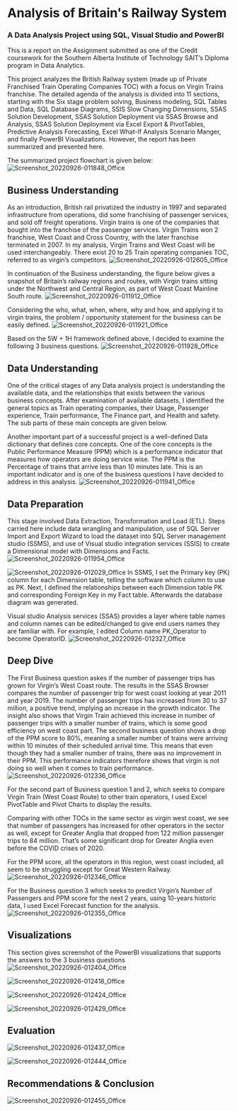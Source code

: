 # Analysis of Britain's Railway System
### A Data Analysis Project using SQL, Visual Studio and PowerBI 
This is a report on the Assignment submitted as one of the Credit coursework for the Southern Alberta Institute of Technology SAIT’s Diploma program in Data Analytics. 

This project analyzes the British Railway system (made up of Private Franchised Train Operating Companies TOC) with a focus on Virgin Trains franchise. The detailed agenda of the analysis is divided into 11 sections, starting with the Six stage problem solving, Business modeling, SQL Tables and Data, SQL Database Diagrams, SSIS Slow Changing Dimensions, SSAS Solution Development, SSAS Solution Deployment via SSAS Browse and Analysis, SSAS Solution Deployment via Excel Export & PivotTables, Predictive Analysis Forecasting, Excel What-If Analysis Scenario Manger, and finally PowerBI Visualizations. However, the report has been summarized and presented here.

The summarized project flowchart is given below:
![Screenshot_20220926-011848_Office](https://user-images.githubusercontent.com/114383545/192220436-9bac0b47-8553-48e8-b11c-b64f6725ecdf.jpg)

## Business Understanding
As an introduction, British rail privatized the industry in 1997 and separated infrastructure from operations, did some franchising of passenger services, and sold off freight operations. Virgin trains is one of the companies that bought into the franchise of the passenger services. Virgin Trains won 2 franchise, West Coast and Cross Country, with the later franchise terminated in 2007. In my analysis, Virgin Trains and West Coast will be used interchangeably.
There exist 20 to 25 Train operating companies TOC, referred to as virgin’s competitors. 
![Screenshot_20220926-012605_Office](https://user-images.githubusercontent.com/114383545/192222080-7cea8ff9-157d-46d9-a15e-3dd98a3fdfea.jpg)

In continuation of the Business understanding, the figure below gives a snapshot of Britain’s railway regions and routes, with Virgin trains sitting under the Northwest and Central Region, as part of West Coast Mainline South route.
![Screenshot_20220926-011912_Office](https://user-images.githubusercontent.com/114383545/192222374-c6d540c4-9bf2-41b7-ae39-88f47426cd3a.jpg) 

Considering the who, what, when, where, why and how, and applying it to virgin trains, the problem / opportunity statement for the business can be easily defined.
![Screenshot_20220926-011921_Office](https://user-images.githubusercontent.com/114383545/192222651-ec19a985-5c74-4f9b-8b03-c0022cc66eda.jpg)

Based on the 5W + 1H framework defined above, I decided to examine the following 3 business questions.
![Screenshot_20220926-011928_Office](https://user-images.githubusercontent.com/114383545/192222871-972b5639-8ffd-4bda-8aa4-789bba2bffc1.jpg) 

## Data Understanding
One of the critical stages of any Data analysis project is understanding the available data, and the relationships that exists between the various business concepts. After examination of available datasets, I identified the general topics as Train operating companies, their Usage, Passenger experience, Train performance, The Finance part, and Health and safety.  The sub parts of these main concepts are given below.

Another important part of a successful project is a well-defined Data dictionary that defines core concepts. One of the core concepts is the Public Performance Measure (PPM) which is a performance indicator that measures how operators are doing service wise. The PPM is the Percentage of trains that arrive less than 10 minutes late. This is an important indicator and is one of the business questions I have decided to address in this analysis.
![Screenshot_20220926-011941_Office](https://user-images.githubusercontent.com/114383545/192223037-8916be81-5143-4c82-9b76-a22c3e858cc4.jpg) 

## Data Preparation
This stage involved Data Extraction, Transformation and Load (ETL). Steps carried here include data wrangling and manipulation, use of SQL Server Import and Export Wizard to load the dataset into SQL Server management studio (SSMS), and use of Visual studio integration services (SSIS) to create a Dimensional model with Dimensions and Facts.
![Screenshot_20220926-011954_Office](https://user-images.githubusercontent.com/114383545/192223152-b61057dc-ebc2-4865-8306-5d4682fe63f0.jpg) 

![Screenshot_20220926-012029_Office](https://user-images.githubusercontent.com/114383545/192223313-ffe3e8fa-701b-4697-9597-b33f4d11e4bf.jpg) 
In SSMS, I set the Primary key (PK) column for each Dimension table, telling the software which column to use as PK. Next, I defined the relationships between each Dimension table PK and corresponding Foreign Key in my Fact table. Afterwards the database diagram was generated.

Visual studio Analysis services (SSAS) provides a layer where table names and column names can be edited/changed to give end users names they are familiar with. For example, I edited Column name PK_Operator to become OperatorID.
![Screenshot_20220926-012327_Office](https://user-images.githubusercontent.com/114383545/192223417-f6149acc-0f2a-4d38-b7d9-32d9abb6d655.jpg) 

## Deep Dive
The First Business question askes if the number of passenger trips has grown for Virgin’s West Coast route. The results in the SSAS Browser compares the number of passenger trip for west coast looking at year 2011 and year 2019.
The number of passenger trips has increased from 30 to 37 million, a positive trend, implying an increase in the growth indicator. The insight also shows that Virgin Train achieved this increase in number of passenger trips with a smaller number of trains, which is some good efficiency on west coast part.
The second business question shows a drop of the PPM score to 80%, meaning a smaller number of trains were arriving within 10 minutes of their scheduled arrival time. This means that even though they had a smaller number of trains, there was no improvement in their PPM. This performance indicators therefore shows that virgin is not doing so well when it comes to train performance.
![Screenshot_20220926-012336_Office](https://user-images.githubusercontent.com/114383545/192223578-ea4dbecd-0b0f-4388-93ca-d924c7c8c5ca.jpg) 

For the second part of Business question 1 and 2, which seeks to compare Virgin Train (West Coast Route) to other train operators, I used Excel PivotTable and Pivot Charts to display the results.

Comparing with other TOCs in the same sector as virgin west coast, we see that number of passengers has increased for other operators in the sector as well, except for Greater Anglia that dropped from 122 million passenger trips to 84 million. That’s some significant drop for Greater Anglia even before the COVID crises of 2020.

For the PPM score, all the operators in this region, west coast included, all seem to be struggling except for Great Western Railway.
![Screenshot_20220926-012346_Office](https://user-images.githubusercontent.com/114383545/192223767-bbf235c4-6bca-4e8f-a0ba-5645fd65f31a.jpg)

For the Business question 3 which seeks to predict Virgin’s Number of Passengers and PPM score for the next 2 years, using 10-years historic data, I used Excel Forecast function for the analysis.
![Screenshot_20220926-012355_Office](https://user-images.githubusercontent.com/114383545/192223995-5ca40963-a527-4885-8033-7b29d414b190.jpg) 

## Visualizations
This section gives screenshot of the PowerBI visualizations that supports the answers to the 3 business questions
![Screenshot_20220926-012404_Office](https://user-images.githubusercontent.com/114383545/192224130-4fca95fd-4b4e-4aff-802a-85f18e0c3b8b.jpg) 

![Screenshot_20220926-012418_Office](https://user-images.githubusercontent.com/114383545/192224275-4f15ac42-d277-4706-bcb5-ed132c59d516.jpg) 

![Screenshot_20220926-012424_Office](https://user-images.githubusercontent.com/114383545/192224369-494b6350-098e-4249-ad5d-b091b57a4adb.jpg) 

![Screenshot_20220926-012429_Office](https://user-images.githubusercontent.com/114383545/192224449-dc79c50c-5e7e-47ab-8a15-0275ffaeabe0.jpg) 

## Evaluation
![Screenshot_20220926-012437_Office](https://user-images.githubusercontent.com/114383545/192224559-a841b656-c497-4ca2-bf10-55f3a35b3903.jpg) 

![Screenshot_20220926-012444_Office](https://user-images.githubusercontent.com/114383545/192224630-5c3b2bba-145a-4ec9-9b97-28571660ba4e.jpg) 

## Recommendations & Conclusion
![Screenshot_20220926-012455_Office](https://user-images.githubusercontent.com/114383545/192224837-1b2ea799-791c-40eb-8bf9-6a85a9983218.jpg)
